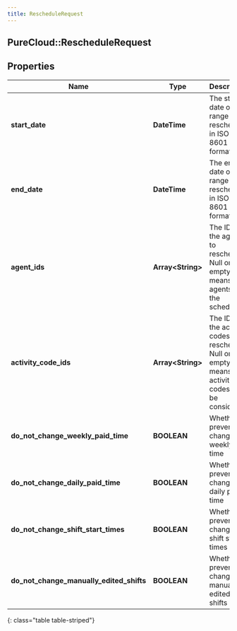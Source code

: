 ```yaml
---
title: RescheduleRequest
---
```

## PureCloud::RescheduleRequest

## Properties

|Name | Type | Description | Notes|
|------------ | ------------- | ------------- | -------------|
| **start_date** | **DateTime** | The start date of the range to reschedule in ISO-8601 format | |
| **end_date** | **DateTime** | The end date of the range to reschedule in ISO-8601 format | |
| **agent_ids** | **Array&lt;String&gt;** | The IDs of the agents to reschedule.  Null or empty means all agents on the schedule | [optional] |
| **activity_code_ids** | **Array&lt;String&gt;** | The IDs of the activity codes to reschedule. Null or empty means all activity codes will be considered | [optional] |
| **do_not_change_weekly_paid_time** | **BOOLEAN** | Whether to prevent changes to weekly paid time | |
| **do_not_change_daily_paid_time** | **BOOLEAN** | Whether to prevent changes to daily paid time | |
| **do_not_change_shift_start_times** | **BOOLEAN** | Whether to prevent changes to shift start times | |
| **do_not_change_manually_edited_shifts** | **BOOLEAN** | Whether to prevent changes to manually edited shifts | |
{: class="table table-striped"}


